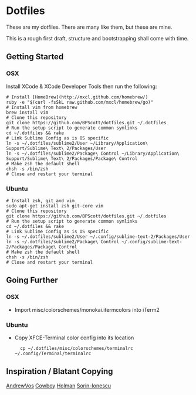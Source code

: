 # Dotfiles

These are my dotfiles. There are many like them, but these are mine.

This is a rough first draft, structure and bootstrapping shall come
with time.

## Getting Started

### OSX

Install XCode & XCode Developer Tools then run the following:

    # Install [HomeBrew](http://mxcl.github.com/homebrew/)
    ruby -e "$(curl -fsSkL raw.github.com/mxcl/homebrew/go)"
    # Install vim from homebrew
    brew install vim
    # Clone this repository
    git clone https://github.com/BPScott/dotfiles.git ~/.dotfiles
    # Run the setup script to generate common symlinks
    cd ~/.dotfiles && rake
    # Link Sublime Config as is OS specific
    ln -s ~/.dotfiles/sublime2/User ~/Library/Application\ Support/Sublime\ Text\ 2/Packages/User
    ln -s ~/.dotfiles/sublime2/Package\ Control ~/Library/Application\ Support/Sublime\ Text\ 2/Packages/Package\ Control
    # Make zsh the default shell
    chsh -s /bin/zsh
    # Close and restart your terminal

### Ubuntu

    # Install zsh, git and vim
    sudo apt-get install zsh git-core vim
    # Clone this repository
    git clone https://github.com/BPScott/dotfiles.git ~/.dotfiles
    # Run the setup script to generate common symlinks
    cd ~/.dotfiles && rake
    # Link Sublime Config as is OS specific
    ln -s ~/.dotfiles/sublime2/User ~/.config/sublime-text-2/Packages/User
    ln -s ~/.dotfiles/sublime2/Package\ Control ~/.config/sublime-text-2/Packages/Package\ Control
    # Make zsh the default shell
    chsh -s /bin/zsh
    # Close and restart your terminal

## Going Further

### OSX

* Import misc/colorschemes/monokai.itermcolors into iTerm2

### Ubuntu

* Copy XFCE-Terminal color config into its location

        cp ~/.dotfiles/misc/colorschemes/terminalrc ~/.config/Terminal/terminalrc

## Inspiration / Blatant Copying

[AndrewVos](https://github.com/AndrewVos/vimfiles)
[Cowboy](https://github.com/cowboy/dotfiles)
[Holman](https://github.com/holman/dotfiles)
[Sorin-Ionescu](https://github.com/sorin-ionescu/dot-files)


